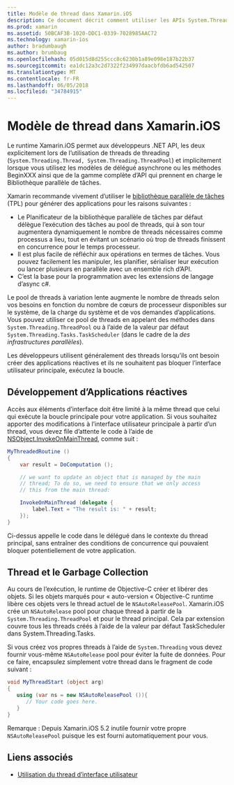 ```yaml
---
title: Modèle de thread dans Xamarin.iOS
description: Ce document décrit comment utiliser les APIs System.Threading dans une application Xamarin.iOS. Il présente la bibliothèque parallèle de tâches création de réponse des applications et garbage collection.
ms.prod: xamarin
ms.assetid: 50BCAF3B-1020-DDC1-0339-7028985AAC72
ms.technology: xamarin-ios
author: bradumbaugh
ms.author: brumbaug
ms.openlocfilehash: 05d015d8d255ccc8c6230b1a89e098e187b22b37
ms.sourcegitcommit: ea1dc12a3c2d7322f234997daacbfdb6ad542507
ms.translationtype: MT
ms.contentlocale: fr-FR
ms.lasthandoff: 06/05/2018
ms.locfileid: "34784915"
---
```

# <a name="threading-in-xamarinios"></a>Modèle de thread dans Xamarin.iOS

Le runtime Xamarin.iOS permet aux développeurs .NET API, les deux explicitement lors de l’utilisation de threads de threading (`System.Threading.Thread, System.Threading.ThreadPool`) et implicitement lorsque vous utilisez les modèles de délégué asynchrone ou les méthodes BeginXXX ainsi que de la gamme complète d’API qui prennent en charge le Bibliothèque parallèle de tâches.



Xamarin recommande vivement d’utiliser le [bibliothèque parallèle de tâches](http://msdn.microsoft.com/library/dd460717.aspx) (TPL) pour générer des applications pour les raisons suivantes :
-  Le Planificateur de la bibliothèque parallèle de tâches par défaut délègue l’exécution des tâches au pool de threads, qui à son tour augmentera dynamiquement le nombre de threads nécessaires comme processus a lieu, tout en évitant un scénario où trop de threads finissent en concurrence pour le temps processeur. 
-  Il est plus facile de réfléchir aux opérations en termes de tâches. Vous pouvez facilement les manipuler, les planifier, sérialiser leur exécution ou lancer plusieurs en parallèle avec un ensemble rich d’API. 
-  C’est la base pour la programmation avec les extensions de langage d’async c#. 


Le pool de threads à variation lente augmente le nombre de threads selon vos besoins en fonction du nombre de cœurs de processeur disponibles sur le système, de la charge du système et de vos demandes d’applications. Vous pouvez utiliser ce pool de threads en appelant des méthodes dans `System.Threading.ThreadPool` ou à l’aide de la valeur par défaut `System.Threading.Tasks.TaskScheduler` (dans le cadre de la *des infrastructures parallèles*).

Les développeurs utilisent généralement des threads lorsqu’ils ont besoin créer des applications réactives et ils ne souhaitent pas bloquer l’interface utilisateur principale, exécutez la boucle.

 <a name="Developing_Responsive_Applications" />


## <a name="developing-responsive-applications"></a>Développement d’Applications réactives

Accès aux éléments d’interface doit être limité à la même thread que celui qui exécute la boucle principale pour votre application. Si vous souhaitez apporter des modifications à l’interface utilisateur principale à partir d’un thread, vous devez file d’attente le code à l’aide de [NSObject.InvokeOnMainThread](https://developer.xamarin.com/api/type/Foundation.NSObject/), comme suit :

```csharp
MyThreadedRoutine ()  
{  
    var result = DoComputation ();  

    // we want to update an object that is managed by the main
    // thread; To do so, we need to ensure that we only access
    // this from the main thread:

    InvokeOnMainThread (delegate {  
        label.Text = "The result is: " + result;  
    });
}
```

Ci-dessus appelle le code dans le délégué dans le contexte du thread principal, sans entraîner des conditions de concurrence qui pouvaient bloquer potentiellement de votre application.

 <a name="Threading_and_Garbage_Collection" />


## <a name="threading-and-garbage-collection"></a>Thread et le Garbage Collection

Au cours de l’exécution, le runtime de Objective-C créer et libérer des objets. Si les objets marqués pour « auto-version « Objective-C runtime libère ces objets vers le thread actuel de le `NSAutoReleasePool`. Xamarin.iOS crée un `NSAutoRelease` pool pour chaque thread à partir de la `System.Threading.ThreadPool` et pour le thread principal. Cela par extension couvre tous les threads créés à l’aide de la valeur par défaut TaskScheduler dans System.Threading.Tasks.

Si vous créez vos propres threads à l’aide de `System.Threading` vous devez fournir vous-même `NSAutoRelease` pool pour éviter la fuite de données. Pour ce faire, encapsulez simplement votre thread dans le fragment de code suivant :

```csharp
void MyThreadStart (object arg)
{
   using (var ns = new NSAutoReleasePool ()){
      // Your code goes here.
   }
}
```

Remarque : Depuis Xamarin.iOS 5.2 inutile fournir votre propre `NSAutoReleasePool` puisque les est fourni automatiquement pour vous.


## <a name="related-links"></a>Liens associés

- [Utilisation du thread d’interface utilisateur](~/ios/user-interface/ios-ui/ui-thread.md)
